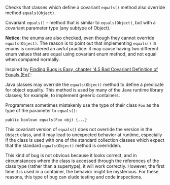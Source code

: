 Checks that classes which define a covariant `equals()` method also
override method `equals(Object)`.

Covariant `equals()` - method that is similar to `equals(Object)`, but
with a covariant parameter type (any subtype of Object).

**Notice**: the enums are also checked, even though they cannot override
`equals(Object)`. The reason is to point out that implementing
`equals()` in enums is considered an awful practice: it may cause having
two different enum values that are equal using covariant enum method,
and not equal when compared normally.

Inspired by [Finding Bugs is Easy, chapter \'4.5 Bad Covariant
Definition of Equals
(Eq)\'](https://www.cs.jhu.edu/~daveho/pubs/oopsla2004.pdf):

Java classes may override the `equals(Object)` method to define a
predicate for object equality. This method is used by many of the Java
runtime library classes; for example, to implement generic containers.

Programmers sometimes mistakenly use the type of their class `Foo` as
the type of the parameter to `equals()`:

    public boolean equals(Foo obj) {...}
            

This covariant version of `equals()` does not override the version in
the `Object` class, and it may lead to unexpected behavior at runtime,
especially if the class is used with one of the standard collection
classes which expect that the standard `equals(Object)` method is
overridden.

This kind of bug is not obvious because it looks correct, and in
circumstances where the class is accessed through the references of the
class type (rather than a supertype), it will work correctly. However,
the first time it is used in a container, the behavior might be
mysterious. For these reasons, this type of bug can elude testing and
code inspections.